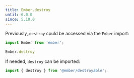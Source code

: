 ```yaml
---
title: Ember.destroy
until: 6.0.0
since: 5.10.0
---
```



Previously, `destroy` could be accessed via the `Ember` import:
```js
import Ember from 'ember';

Ember.destroy
```

If needed, `destroy` can be imported:
```js
import { destroy } from '@ember/destroyable';
```
